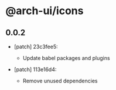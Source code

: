 # @arch-ui/icons

## 0.0.2
- [patch] 23c3fee5:

  - Update babel packages and plugins

- [patch] 113e16d4:

  - Remove unused dependencies

